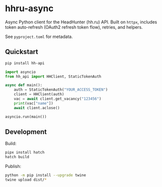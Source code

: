 # hhru-async

Async Python client for the HeadHunter (hh.ru) API.
Built on `httpx`, includes token auto-refresh (OAuth2 refresh token flow), retries, and helpers.

See `pyproject.toml` for metadata.

## Quickstart

```bash
pip install hh-api
```

```python
import asyncio
from hh_api import HHClient, StaticTokenAuth

async def main():
    auth = StaticTokenAuth("YOUR_ACCESS_TOKEN")
    client = HHClient(auth)
    vac = await client.get_vacancy("123456")
    print(vac["name"])
    await client.aclose()

asyncio.run(main())
```

## Development

Build:
```bash
pipx install hatch
hatch build
```

Publish:
```bash
python -m pip install --upgrade twine
twine upload dist/*
```
